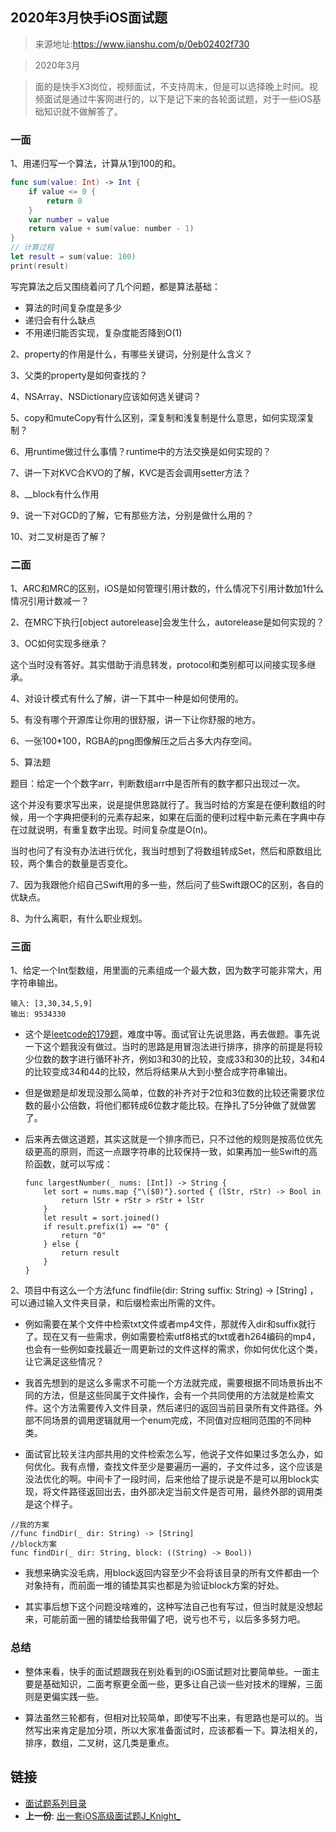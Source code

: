 ## 2020年3月快手iOS面试题


> 来源地址:https://www.jianshu.com/p/0eb02402f730

> 2020年3月

> 面的是快手X3岗位，视频面试，不支持周末，但是可以选择晚上时间。视频面试是通过牛客网进行的，以下是记下来的各轮面试题，对于一些iOS基础知识就不做解答了。


### 一面

1、用递归写一个算法，计算从1到100的和。

``` swift
func sum(value: Int) -> Int {
    if value <= 0 {
        return 0
    }
    var number = value
    return value + sum(value: number - 1)
}
// 计算过程
let result = sum(value: 100)
print(result)

```

写完算法之后又围绕着问了几个问题，都是算法基础：

- 算法的时间复杂度是多少
- 递归会有什么缺点
- 不用递归能否实现，复杂度能否降到O(1)

2、property的作用是什么，有哪些关键词，分别是什么含义？

3、父类的property是如何查找的？

4、NSArray、NSDictionary应该如何选关键词？

5、copy和muteCopy有什么区别，深复制和浅复制是什么意思，如何实现深复制？

6、用runtime做过什么事情？runtime中的方法交换是如何实现的？

7、讲一下对KVC合KVO的了解，KVC是否会调用setter方法？

8、__block有什么作用

9、说一下对GCD的了解，它有那些方法，分别是做什么用的？

10、对二叉树是否了解？

### 二面

1、ARC和MRC的区别，iOS是如何管理引用计数的，什么情况下引用计数加1什么情况引用计数减一？

2、在MRC下执行[object autorelease]会发生什么，autorelease是如何实现的？

3、OC如何实现多继承？

这个当时没有答好。其实借助于消息转发，protocol和类别都可以间接实现多继承。

4、对设计模式有什么了解，讲一下其中一种是如何使用的。

5、有没有哪个开源库让你用的很舒服，讲一下让你舒服的地方。

6、一张100*100，RGBA的png图像解压之后占多大内存空间。

5、算法题

题目：给定一个个数字arr，判断数组arr中是否所有的数字都只出现过一次。

这个并没有要求写出来，说是提供思路就行了。我当时给的方案是在便利数组的时候，用一个字典把便利的元素存起来，如果在后面的便利过程中新元素在字典中存在过就说明，有重复数字出现。时间复杂度是O(n)。

当时也问了有没有办法进行优化，我当时想到了将数组转成Set，然后和原数组比较，两个集合的数量是否变化。

7、因为我跟他介绍自己Swift用的多一些，然后问了些Swift跟OC的区别，各自的优缺点。

8、为什么离职，有什么职业规划。


### 三面

1、给定一个Int型数组，用里面的元素组成一个最大数，因为数字可能非常大，用字符串输出。

```
输入: [3,30,34,5,9]
输出: 9534330

```
- 这个是[leetcode的179题](https://leetcode-cn.com/problems/largest-number/)，难度中等。面试官让先说思路，再去做题。事先说一下这个题我没有做过。当时的思路是用冒泡法进行排序，排序的前提是将较少位数的数字进行循环补齐，例如3和30的比较，变成33和30的比较，34和4的比较变成34和44的比较，然后将结果从大到小整合成字符串输出。

- 但是做题是却发现没那么简单，位数的补齐对于2位和3位数的比较还需要求位数的最小公倍数，将他们都转成6位数才能比较。在挣扎了5分钟做了就做罢了。

- 后来再去做这道题，其实这就是一个排序而已，只不过他的规则是按高位优先级更高的原则，而这一点跟字符串的比较保持一致，如果再加一些Swift的高阶函数，就可以写成：

	```
	func largestNumber(_ nums: [Int]) -> String {
	    let sort = nums.map {"\($0)"}.sorted { (lStr, rStr) -> Bool in
	        return lStr + rStr > rStr + lStr
	    }
	    let result = sort.joined()
	    if result.prefix(1) == "0" {
	        return "0"
	    } else {
	        return result
	    }
	}
	```
2、项目中有这么一个方法func findfile(dir: String suffix: String) -> [String] ，可以通过输入文件夹目录，和后缀检索出所需的文件。

- 例如需要在某个文件中检索txt文件或者mp4文件，那就传入dir和suffix就行了。现在又有一些需求，例如需要检索utf8格式的txt或者h264编码的mp4，也会有一些例如查找最近一周更新过的文件这样的需求，你如何优化这个类，让它满足这些情况？

- 我首先想到的是这么多需求不可能一个方法就完成，需要根据不同场景拆出不同的方法，但是这些同属于文件操作，会有一个共同使用的方法就是检索文件。这个方法需要传入文件目录，然后递归的返回当前目录所有文件路径。外部不同场景的调用逻辑就用一个enum完成，不同值对应相同范围的不同种类。

- 面试官比较关注内部共用的文件检索怎么写，他说子文件如果过多怎么办，如何优化。我有点懵，查找文件至少是要遍历一遍的，子文件过多，这个应该是没法优化的啊。中间卡了一段时间，后来他给了提示说是不是可以用block实现，将文件路径返回出去，由外部决定当前文件是否可用，最终外部的调用类是这个样子。

```
//我的方案
//func findDir(_ dir: String) -> [String]
//block方案
func findDir(_ dir: String, block: ((String) -> Bool))

```
- 我想来确实没毛病，用block返回内容至少不会将该目录的所有文件都由一个对象持有，而前面一堆的铺垫其实也都是为验证block方案的好处。

- 其实事后想下这个问题没啥难的，这种写法自己也有写过，但当时就是没想起来，可能前面一圈的铺垫给我带偏了吧，说亏也不亏，以后多多努力吧。

### 总结

- 整体来看，快手的面试题跟我在别处看到的iOS面试题对比要简单些。一面主要是基础知识，二面考察更全面一些，更多让自己谈一些对技术的理解，三面则是更偏实践一些。

- 算法虽然三轮都有，但相对比较简单，即使写不出来，有思路也是可以的。当然写出来肯定是加分项，所以大家准备面试时，应该都看一下。算法相关的，排序，数组，二叉树，这几类是重点。


## 链接

- [面试题系列目录](../README.md)
- **上一份**: [出一套iOS高级面试题J_Knight_](interview-iOS-21-18-07：出一套iOS高级面试题J_Knight_.md)


